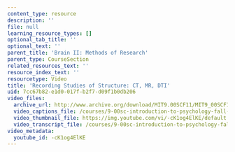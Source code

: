 ```yaml
---
content_type: resource
description: ''
file: null
learning_resource_types: []
optional_tab_title: ''
optional_text: ''
parent_title: 'Brain II: Methods of Research'
parent_type: CourseSection
related_resources_text: ''
resource_index_text: ''
resourcetype: Video
title: 'Recording Studies of Structure: CT, MR, DTI'
uid: 7cc67b82-e1d0-017f-b2f7-d09f1b0db206
video_files:
  archive_url: http://www.archive.org/download/MIT9.00SCF11/MIT9_00SCF11_lec04_300k.mp4
  video_captions_file: /courses/9-00sc-introduction-to-psychology-fall-2011/45bdad4e65505586bff2393cb3ad3445_-cK1og4ElKE.vtt
  video_thumbnail_file: https://img.youtube.com/vi/-cK1og4ElKE/default.jpg
  video_transcript_file: /courses/9-00sc-introduction-to-psychology-fall-2011/a60c00cdac240d577db4bbca540cd32b_-cK1og4ElKE.pdf
video_metadata:
  youtube_id: -cK1og4ElKE
---
```

